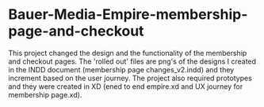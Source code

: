 # Bauer-Media-Empire-membership-page-and-checkout

This project changed the design and the functionality of the membership and checkout pages. The 'rolled out' files are png's of the designs I created in the INDD document (membership page changes_v2.indd) and they increment based on the user journey. The project also required prototypes and they were created in XD (ened to end empire.xd and UX journey for membership page.xd).   
